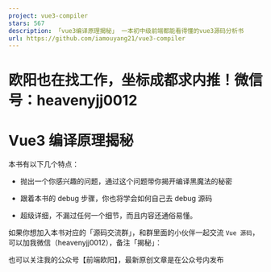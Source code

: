```yaml
---
project: vue3-compiler
stars: 567
description: 「vue3编译原理揭秘」 一本初中级前端都能看得懂的vue3源码分析书
url: https://github.com/iamouyang21/vue3-compiler
---
```


欧阳也在找工作，坐标成都求内推！微信号：heavenyjj0012
=================================

Vue3 编译原理揭秘
===========

本书有以下几个特点：

-   抛出一个你感兴趣的问题，通过这个问题带你揭开编译黑魔法的秘密
    
-   跟着本书的 debug 步骤，你也将学会如何自己去 debug 源码
    
-   超级详细，不漏过任何一个细节，而且内容还通俗易懂。
    

如果你想加入本书对应的「源码交流群」，和群里面的小伙伴一起交流 `Vue 源码`，可以加我微信（heavenyjj0012），备注「揭秘」：

也可以关注我的公众号【前端欧阳】，最新原创文章是在公众号内发布
